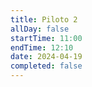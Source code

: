 ```yaml
---
title: Piloto 2
allDay: false
startTime: 11:00
endTime: 12:10
date: 2024-04-19
completed: false
---
```

